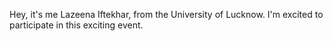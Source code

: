 Hey, it's me Lazeena Iftekhar, from the University of Lucknow. I'm excited to participate in this exciting event.
